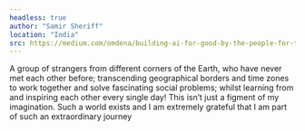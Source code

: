 ```yaml
---
headless: true
author: "Samir Sheriff"
location: "India"
src: https://medium.com/omdena/building-ai-for-good-by-the-people-for-the-people-d98ad78b5001
---
```

A group of strangers from different corners of the Earth, who have never met each other before; transcending geographical borders and time zones to work together and solve fascinating social problems; whilst learning from and inspiring each other every single day! This isn’t just a figment of my imagination. Such a world exists and I am extremely grateful that I am part of such an extraordinary journey